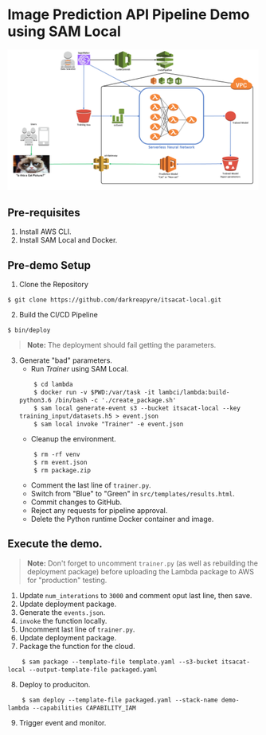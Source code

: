 # Image Prediction API Pipeline Demo using SAM Local

![alt text](https://github.com/darkreapyre/itsacat-local/blob/master/assets/images/Prediction_Architecture.png "Architecture")

## Pre-requisites
1. Install AWS CLI.
2. Install SAM Local and Docker.

## Pre-demo Setup
1. Clone the Repository
```terminal
$ git clone https://github.com/darkreapyre/itsacat-local.git
```
2. Build the CI/CD Pipeline
```terminal
$ bin/deploy
```
>**Note:** The deployment should fail getting the parameters.
3. Generate "bad" parameters.
    - Run *Trainer* using SAM Local.
    ```terminal
        $ cd lambda
        $ docker run -v $PWD:/var/task -it lambci/lambda:build-python3.6 /bin/bash -c './create_package.sh'
        $ sam local generate-event s3 --bucket itsacat-local --key training_input/datasets.h5 > event.json
        $ sam local invoke "Trainer" -e event.json
    ```
    - Cleanup the environment.
    ```terminal
        $ rm -rf venv
        $ rm event.json
        $ rm package.zip
    ```
    - Comment the last line of `trainer.py`.
    - Switch from "Blue" to "Green" in `src/templates/results.html`.
    - Commit changes to GitHub.
    - Reject any requests for pipeline approval.
    - Delete the Python runtime Docker container and image.

## Execute the demo.

>**Note:** Don't forget to uncomment `trainer.py` (as well as rebuilding the deployment package) before uploading the Lambda package to AWS for "production" testing.

1. Update `num_interations` to `3000` and comment oput last line, then save.
2. Update deployment package.
3. Generate the `events.json`.
4. `invoke` the function locally.
5. Uncomment last line of `trainer.py`.
6. Update deployment package.
7. Package the function for the cloud.
```terminal
    $ sam package --template-file template.yaml --s3-bucket itsacat-local --output-template-file packaged.yaml
```
8. Deploy to produciton.
```terminal
    $ sam deploy --template-file packaged.yaml --stack-name demo-lambda --capabilities CAPABILITY_IAM
```
9. Trigger event and monitor.